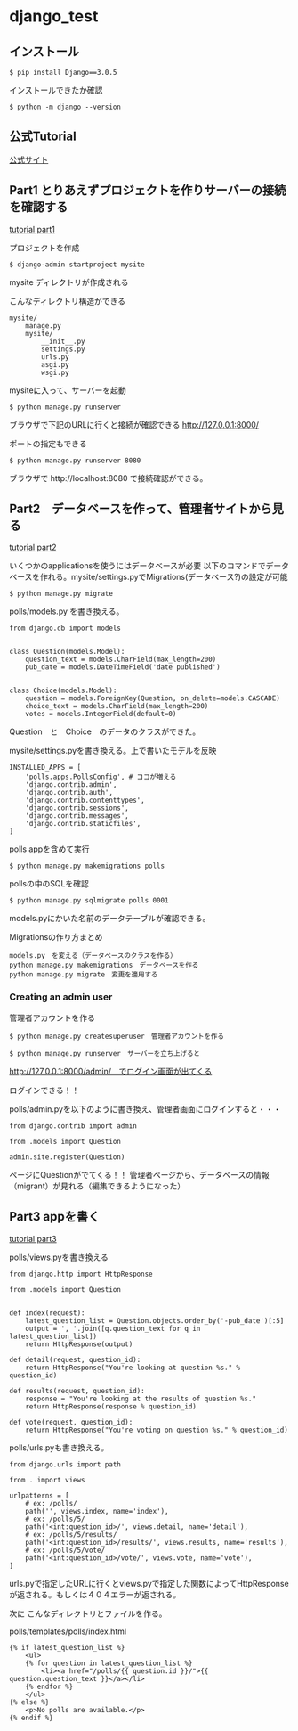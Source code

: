 # django_test

## インストール
```
$ pip install Django==3.0.5
```
インストールできたか確認
```
$ python -m django --version
```

## 公式Tutorial

[公式サイト](https://docs.djangoproject.com/en/3.0/)

## Part1 とりあえずプロジェクトを作りサーバーの接続を確認する
[tutorial part1](https://docs.djangoproject.com/en/3.0/intro/tutorial01/)

プロジェクトを作成
```
$ django-admin startproject mysite
```
mysite ディレクトリが作成される

こんなディレクトリ構造ができる

```
mysite/
    manage.py
    mysite/
        __init__.py
        settings.py
        urls.py
        asgi.py
        wsgi.py
```

mysiteに入って、サーバーを起動
```
$ python manage.py runserver
```

ブラウザで下記のURLに行くと接続が確認できる
http://127.0.0.1:8000/


ポートの指定もできる
```
$ python manage.py runserver 8080
```

ブラウザで http://localhost:8080 で接続確認ができる。

## Part2　データベースを作って、管理者サイトから見る
[tutorial part2](https://docs.djangoproject.com/en/3.0/intro/tutorial02/)

いくつかのapplicationsを使うにはデータベースが必要
以下のコマンドでデータベースを作れる。mysite/settings.pyでMigrations(データベース?)の設定が可能

```
$ python manage.py migrate
```


polls/models.py を書き換える。

```
from django.db import models


class Question(models.Model):
    question_text = models.CharField(max_length=200)
    pub_date = models.DateTimeField('date published')


class Choice(models.Model):
    question = models.ForeignKey(Question, on_delete=models.CASCADE)
    choice_text = models.CharField(max_length=200)
    votes = models.IntegerField(default=0)
```
Question　と　Choice　のデータのクラスができた。


mysite/settings.pyを書き換える。上で書いたモデルを反映

```
INSTALLED_APPS = [
    'polls.apps.PollsConfig', # ココが増える
    'django.contrib.admin',
    'django.contrib.auth',
    'django.contrib.contenttypes',
    'django.contrib.sessions',
    'django.contrib.messages',
    'django.contrib.staticfiles',
]
```

polls appを含めて実行
```
$ python manage.py makemigrations polls
```
pollsの中のSQLを確認
```
$ python manage.py sqlmigrate polls 0001
```
models.pyにかいた名前のデータテーブルが確認できる。

Migrationsの作り方まとめ
```
models.py　を変える（データベースのクラスを作る）
python manage.py makemigrations　データベースを作る
python manage.py migrate　変更を適用する
```

### Creating an admin user
管理者アカウントを作る
```
$ python manage.py createsuperuser　管理者アカウントを作る

$ python manage.py runserver　サーバーを立ち上げると
```
http://127.0.0.1:8000/admin/　でログイン画面が出てくる

ログインできる！！


polls/admin.pyを以下のように書き換え、管理者画面にログインすると・・・
```
from django.contrib import admin

from .models import Question

admin.site.register(Question)
```
ページにQuestionがでてくる！！
管理者ページから、データベースの情報（migrant）が見れる（編集できるようになった）


## Part3 appを書く
[tutorial part3](https://docs.djangoproject.com/en/3.0/intro/tutorial03/)

polls/views.pyを書き換える
```
from django.http import HttpResponse

from .models import Question


def index(request):
    latest_question_list = Question.objects.order_by('-pub_date')[:5]
    output = ', '.join([q.question_text for q in latest_question_list])
    return HttpResponse(output)

def detail(request, question_id):
    return HttpResponse("You're looking at question %s." % question_id)

def results(request, question_id):
    response = "You're looking at the results of question %s."
    return HttpResponse(response % question_id)

def vote(request, question_id):
    return HttpResponse("You're voting on question %s." % question_id)
```

polls/urls.pyも書き換える。
```
from django.urls import path

from . import views

urlpatterns = [
    # ex: /polls/
    path('', views.index, name='index'),
    # ex: /polls/5/
    path('<int:question_id>/', views.detail, name='detail'),
    # ex: /polls/5/results/
    path('<int:question_id>/results/', views.results, name='results'),
    # ex: /polls/5/vote/
    path('<int:question_id>/vote/', views.vote, name='vote'),
]
```

urls.pyで指定したURLに行くとviews.pyで指定した関数によってHttpResponseが返される。もしくは４０４エラーが返される。


次に
こんなディレクトリとファイルを作る。

polls/templates/polls/index.html
```
{% if latest_question_list %}
    <ul>
    {% for question in latest_question_list %}
        <li><a href="/polls/{{ question.id }}/">{{ question.question_text }}</a></li>
    {% endfor %}
    </ul>
{% else %}
    <p>No polls are available.</p>
{% endif %}
```
